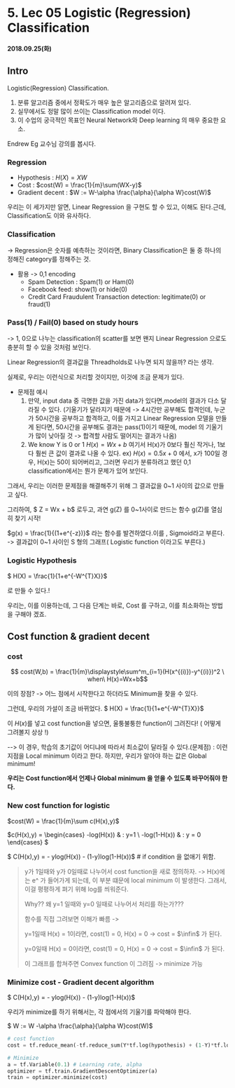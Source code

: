 # 5. Lec 05 Logistic (Regression) Classification

#### 2018.09.25(화)

## Intro

Logistic(Regression) Classification.

1. 분류 알고리즘 중에서 정확도가 매우 높은 알고리즘으로 알려져 있다.
2. 실무에서도 정말 많이 쓰이는 Classification model 이다.
3. 이 수업의 궁극적인 목표인 Neural Network와 Deep learning 의 매우 중요한 요소.



Endrew Eg 교수님 강의를 봅시다.

### Regression

- Hypothesis : $H(X) = XW$
- Cost : $cost(W) = \frac{1}{m}\sum(WX-y)$
- Gradient decent : $W := W-\alpha \frac{\alpha}{\alpha W}cost(W)$

우리는 이 세가지만 알면, Linear Regression 을 구현도 할 수 있고, 이해도 된다.근데, Classification도 이와 유사하다.

### Classification

-> Regression은 숫자를 예측하는 것이라면, Binary Classification은 둘 중 하나의 정해진 category를 정해주는 것.

- 활용 -> 0,1 encoding
  - Spam Detection : Spam(1) or Ham(0)
  - Facebook feed: show(1) or hide(0)
  - Credit Card Fraudulent Transaction detection: legitimate(0) or fraud(1)

### Pass(1) / Fail(0) based on study hours

-> 1, 0으로 나누는 classification의 scatter를 보면 왠지 Linear Regression 으로도 충분히 할 수 있을 것처럼 보인다.

Linear Regression의 결과값을 Threadholds로 나누면 되지 않을까? 라는 생각.

실제로, 우리는 이런식으로 처리할 것이지만, 이것에 조금 문제가 있다. 

- 문제점 예시
  1. 만약, input data 중 극명한 값을 가진 data가 있다면,model의 결과가 다소 달라질 수 있다. (기울기가 달라지기 때문에 -> 4시간만 공부해도 합격인데, 누군가 50시간을 공부하고 합격하고, 이를 가지고 Linear Regression 모델을 만들게 된다면, 50시간을 공부해도 결과는 pass(1)이기 때문에, model 의 기울기가 많이 낮아질 것 -> 합격할 사람도 떨어지는 결과가 나옴)
  2. We know Y is 0 or 1 $H(x) = Wx + b$ 여기서 H(x)가 0보다 훨신 작거나, 1보다 훨씬 큰 값이 결과로 나올 수 있다. ex) $H(x) = 0.5x + 0$ 에서, x가 100일 경우, H(x)는 50이 되어버리고, 그러면 우리가 분류하려고 했던 0,1 classification에서는 뭔가 문제가 있어 보인다. 

그래서, 우리는 이러한 문제점을 해결해주기 위해 그 결과값을 0~1 사이의 값으로 만들고 싶다.

그리하여, $ Z = Wx + b$ 로두고, 과연 g(Z) 를 0~1사이로 만드는 함수 g(Z)를 열심히 찾기 시작!

$g(x) = \frac{1}{(1+e^{-z})}$ 라는 함수를 발견하였다.이를 , Sigmoid라고 부른다. -> 결과값이 0~1 사이인 S 형의 그래프( Logistic function 이라고도 부른다.)

### Logistic Hypothesis

$ H(X) = \frac{1}{1+e^{-W^{T}X}}$

로 만들 수 있다.!

우리는, 이를 이용하는데, 그 다음 단계는 바로, Cost 를 구하고, 이를 최소화하는 방법 을 구해야 겠죠. 

## Cost function & gradient decent

### cost

$$ cost(W,b) = \frac{1}{m}\displaystyle\sum^m_{i=1}(H(x^{(i)})-y^{(i)})^2 \ when\ H(x)=Wx+b$$

이의 장점? -> 어느 점에서 시작한다고 하더라도 Minimum을 찾을 수 있다.

그런데, 우리의 가설이 조금 바뀌었다. $ H(X) = \frac{1}{1+e^{-W^{T}X}}$  

이 $H(x)$를 넣고 cost function을 넣으면, 울퉁불퉁한 function이 그려진다! ( 어떻게 그려볼지 상상 !) 

--> 이 경우, 학습의 초기값이 어디냐에 따라서 최소값이 달라질 수 있다.(문제점) : 이런 지점을 Local minimum 이라고 한다. 하지만, 우리가 알아야 하는 값은 Global minimum!

__우리는 Cost function에서  언제나 Global minimum 을 얻을 수 있도록 바꾸어줘야 한다.__

### New cost function for logistic

$cost(W) = \frac{1}{m}\sum c(H(x),y)$

$c(H(x),y) = \begin{cases} -log(H(x)) & : y=1 \\ -log(1-H(x)) & : y = 0 \end{cases} $

$ C(H(x),y) = - ylog(H(x)) - (1-y)log(1-H(x))$ # if condition 을 없애기 위함. 

>  y가 1일때와 y가 0일때로 나누어서 cost function을 새로 정의하자. ->  H(x)에는 e^ 가 들어가게 되는데, 이 부분 떄문에 local minimum 이 발생한다. 그래서, 이걸 평평하게 펴기 위해 log를 씌워준다.
>
> Why?? 왜 y=1 일때와 y=0 일때로 나누어서 처리를 하는가???
>
>  함수를 직접 그려보면 이해가 빠름 ->
>
>  y=1일때 H(x) = 1이라면, cost(1) = 0, H(x) = 0 -> cost = $\infin$ 가 된다.  
>
>  y=0일때 H(x) = 0이라면, cost(1) = 0, H(x) = 0 -> cost = $\infin$ 가 된다.
>
> 이 그래프를 합쳐주면 Convex function 이 그려짐 -> minimize 가능

### Minimize cost  - Gradient decent algorithm

$ C(H(x),y) = - ylog(H(x)) - (1-y)log(1-H(x))$

우리가 minimize를 하기 위해서는, 각 점에서의 기울기를 파악해야 한다.

$ W := W -\alpha \frac{\alpha}{\alpha W}cost(W)$

~~~python
# cost function
cost = tf.reduce_mean(-tf.reduce_sum(Y*tf.log(hypothesis) + (1-Y)*tf.log(1-hypothesis)))

# Minimize
a = tf.Variable(0.1) # Learning rate, alpha
optimizer = tf.train.GradientDescentOptimizer(a)
train = optimizer.minimize(cost)
~~~

